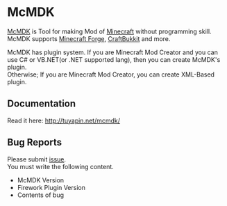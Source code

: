 McMDK
=====

[McMDK](http://tuyapin.net/mcmdk) is Tool for making Mod of [Minecraft](https://minecraft.net/) without programming skill.  
McMDK supports [Minecraft Forge](http://minecraftforge.net), [CraftBukkit](http://bukkit.org) and more.  

McMDK has plugin system.
If you are Minecraft Mod Creator and you can use C# or VB.NET(or .NET supported lang), then you can create McMDK's plugin.  
Otherwise; If you are Minecraft Mod Creator, you can create XML-Based plugin.

## Documentation
Read it here: http://tuyapin.net/mcmdk/  


## Bug Reports
Please submit [issue](https://github.com/tuyapin/McMDK2).  
You must write the following content.

* McMDK Version
* Firework Plugin Version
* Contents of bug

 